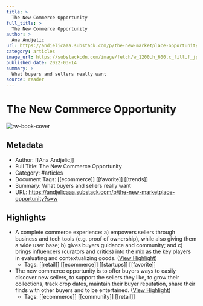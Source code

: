 ```yaml
---
title: >
  The New Commerce Opportunity
full_title: >
  The New Commerce Opportunity
author: >
  Ana Andjelic
url: https://andjelicaaa.substack.com/p/the-new-marketplace-opportunity?s=w
category: articles
image_url: https://substackcdn.com/image/fetch/w_1200,h_600,c_fill,f_jpg,q_auto:good,fl_progressive:steep,g_auto/https%3A%2F%2Fbucketeer-e05bbc84-baa3-437e-9518-adb32be77984.s3.amazonaws.com%2Fpublic%2Fimages%2F9a95b7f1-bfe2-4221-adda-f5720574438e_1866x1170.png
published_date: 2022-03-14
summary: >
  What buyers and sellers really want
source: reader
---
```

# The New Commerce Opportunity

![rw-book-cover](https://substackcdn.com/image/fetch/w_1200,h_600,c_fill,f_jpg,q_auto:good,fl_progressive:steep,g_auto/https%3A%2F%2Fbucketeer-e05bbc84-baa3-437e-9518-adb32be77984.s3.amazonaws.com%2Fpublic%2Fimages%2F9a95b7f1-bfe2-4221-adda-f5720574438e_1866x1170.png)

## Metadata
- Author: [[Ana Andjelic]]
- Full Title: The New Commerce Opportunity
- Category: #articles
- Document Tags: [[ecommerce]] [[favorite]] [[trends]] 
- Summary: What buyers and sellers really want
- URL: https://andjelicaaa.substack.com/p/the-new-marketplace-opportunity?s=w

## Highlights
- A complete commerce experience: a) empowers sellers through business and tech tools (e.g. proof of ownership), while also giving them a wide user base; b) gives buyers guidance and community; and c) brings influencers (curators and critics) into the mix as the key players in evaluating and contextualizing goods. ([View Highlight](https://read.readwise.io/read/01h6rs0q64zmay9k1r9qpq5smp))
    - Tags: [[retail]] [[ecommerce]] [[startups]] [[favorite]] 
- The new commerce opportunity is to offer buyers ways to easily discover new sellers, to support the sellers they like, to grow their collections, track drop dates, maintain their buyer reputation, share their finds with other buyers and to be entertained. ([View Highlight](https://read.readwise.io/read/01h6rs4ny87wht8b7q08809xqp))
    - Tags: [[ecommerce]] [[community]] [[retail]] 


